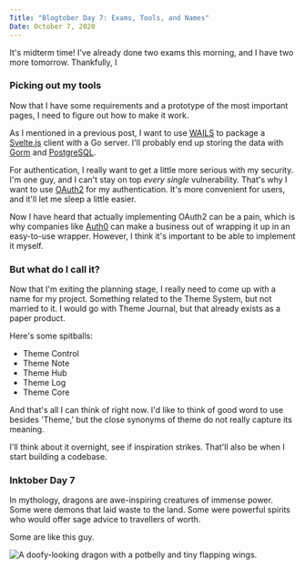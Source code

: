 ```yaml
---
Title: "Blogtober Day 7: Exams, Tools, and Names"
Date: October 7, 2020
---
```

It's midterm time!  I've already done two exams this morning, and I have two more tomorrow.  Thankfully, I

### Picking out my tools
Now that I have some requirements and a prototype of the most important pages, I need to figure out how to make it work.  

As I mentioned in a previous post, I want to use [WAILS](https://wails.app/) to package a [Svelte.js](https://svelte.dev/) client with a Go server.  I'll probably end up storing the data with [Gorm](https://gorm.io) and [PostgreSQL](https://www.postgresql.org/).

For authentication, I really want to get a little more serious with my security.  I'm one guy, and I can't stay on top _every single_ vulnerability.  That's why I want to use [OAuth2](https://oauth.net/) for my authentication.  It's more convenient for users, and it'll let me sleep a little easier.

Now I have heard that actually implementing OAuth2 can be a pain, which is why companies like [Auth0](https://auth0.com/) can make a business out of wrapping it up in an easy-to-use wrapper.  However, I think it's important to be able to implement it myself.

### But what do I call it?
Now that I'm exiting the planning stage, I really need to come up with a name for my project.  Something related to the Theme System, but not married to it.  I would go with Theme Journal, but that already exists as a paper product.

Here's some spitballs:
- Theme Control
- Theme Note
- Theme Hub
- Theme Log
- Theme Core

And that's all I can think of right now.  I'd like to think of good word to use besides 'Theme,' but the close synonyms of theme do not really capture its meaning.

I'll think about it overnight, see if inspiration strikes.  That'll also be when I start building a codebase.

### Inktober Day 7
In mythology, dragons are awe-inspiring creatures of immense power.  Some were demons that laid waste to the land.  Some were powerful spirits who would offer sage advice to travellers of worth.

Some are like this guy.

<img class="card-img-top" src="/images/posts/inktober20-07.jpeg" alt="A doofy-looking dragon with a potbelly and tiny flapping wings."><br>